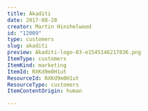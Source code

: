 ```yaml
---
title: Akaditi
date: 2017-08-28
creator: Martin Hinshelwood
id: "12009"
type: customers
slug: akaditi
preview: Akaditi-logo-03-e1545146217836.png
ItemType: customers
ItemKind: marketing
ItemId: RXKd9m0H1ut
ResourceId: RXKd9m0H1ut
ResourceType: customers
ItemContentOrigin: human

---
```


